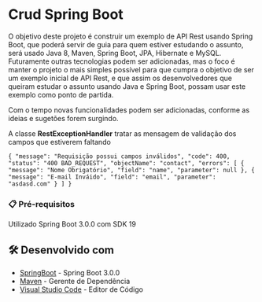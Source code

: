 # Crud Spring Boot

O objetivo deste projeto é construir um exemplo de API Rest usando Spring Boot, que poderá servir de guia para quem estiver estudando o assunto, será usado Java 8, Maven, Spring Boot, JPA, Hibernate e MySQL. Futuramente outras tecnologias podem ser adicionadas, mas o foco é manter o projeto o mais simples possível para que cumpra o objetivo de ser um exemplo inicial de API Rest, e que assim os desenvolvedores que queiram estudar o assunto usando Java e Spring Boot, possam usar este exemplo como ponto de partida.

Com o tempo novas funcionalidades podem ser adicionadas, conforme as ideias e sugetões forem surgindo.

A classe **RestExceptionHandler** tratar as mensagem de validação dos campos que estiverem faltando

` {
	"message": "Requisição possui campos inválidos",
	"code": 400,
	"status": "400 BAD_REQUEST",
	"objectName": "contact",
	"errors": [
		{
			"message": "Nome Obrigatório",
			"field": "name",
			"parameter": null
		},
		{
			"message": "E-mail Inváido",
			"field": "email",
			"parameter": "asdasd.com"
		}
	]
} `
### 📋 Pré-requisitos

Utilizado Spring Boot 3.0.0 com SDK 19


## 🛠️ Desenvolvido com

* [SpringBoot](https://spring.io/projects/spring-boot) - Spring Boot 3.0.0
* [Maven](https://maven.apache.org/) - Gerente de Dependência
* [Visual Studio Code](https://code.visualstudio.com/) - Editor de Código 
